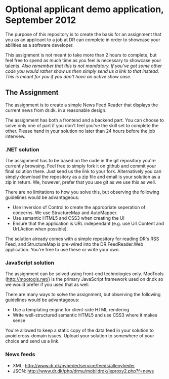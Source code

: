 # Optional applicant demo application, September 2012

The purpose of this repository is to create the basis for an assignment that you as an applicant to a job at DR can complete in order to showcase your abilities as a software developer.

This assignment is not meant to take more than 2 hours to complete, but feel free to spend as much time as you feel is necessary to showcase your talents. *Also remember that this is not mandatory. If you've got some other code you would rather show us then simply send us a link to that instead. This is meant for you if you don't have an active show case.*

## The Assignment

The assignment is to create a simple News Feed Reader that displays the current news from dr.dk. in a reasonable design.

The assignment has both a frontend and a backend part. You can choose to solve only one of part if you don't feel you've the skill set to complete the other. Please hand in your solution no later than 24 hours before the job interview.

### .NET solution

The assignment has to be based on the code in the git repository you're currently browsing. Feel free to simply fork it on github and commit your final solution there. Just send us the link to your fork. Alternatively you can simply download the repository as a zip file and email is your solution as a zip in return. We, however, prefer that you use git as we use this as well. 

There are no limitations to how you solve this, but observing the following guidelines would be advantageous:

* Use Inversion of Control to create the appropriate seperation of concerns. We use StructureMap and AutoMapper.
* Use semantic HTML5 and CSS3 when creating the UI
* Ensure that the application is URL independant (e.g. use Url.Content and Url.Action when possible).

The solution already comes with a simple repository for reading DR's RSS Feed, and StructureMap is pre-wired into the DR.FeedReader.Web application. You're free to use these or write your own.

### JavaScript solution

The assignment can be solved using front-end technologies only. MooTools (http://mootools.net/) is the primary JavaScript framework used on dr.dk so we would prefer if you used that as well.

There are many ways to solve the assignment, but observing the following guidelines would be advantageous:
* Use a templating engine for client-side HTML rendering
* Write well-structured semantic HTML5 and use CSS3 where it makes sense

You're allowed to keep a static copy of the data feed in your solution to avoid cross-domain issues. Upload your solution to somewhere of your choice and send us a link.

### News feeds
* XML:  http://www.dr.dk/nyheder/service/feeds/allenyheder
* JSON: http://www.dr.dk/php/drmu/mobildrdk/leproxy2.php?f=news

